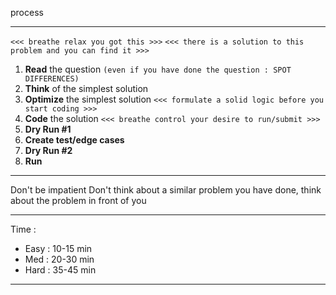 process 

---
`<<< breathe relax you got this >>>`
`<<< there is a solution to this problem and you can find it >>>`
1. **Read** the question `(even if you have done the question : SPOT DIFFERENCES)`
2. **Think** of the simplest solution 
3. **Optimize** the simplest solution 
`<<< formulate a solid logic before you start coding >>>`
4. **Code** the solution
`<<< breathe control your desire to run/submit >>>`
5. **Dry Run #1** 
6. **Create test/edge cases**
7. **Dry Run #2** 
8. **Run**

----
Don't be impatient 
Don't think about a similar problem you have done, think about the problem in front of you

---
Time : 
- Easy : 10-15 min 
- Med : 20-30 min 
- Hard : 35-45 min 
---